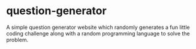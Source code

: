 # question-generator
A simple question generator website which randomly generates a fun little coding challenge
along with a random programming language to solve the problem.
